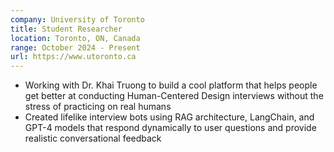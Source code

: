 ```yaml
---
company: University of Toronto
title: Student Researcher
location: Toronto, ON, Canada
range: October 2024 - Present
url: https://www.utoronto.ca
---
```


- Working with Dr. Khai Truong to build a cool platform that helps people get better at conducting Human-Centered Design interviews without the stress of practicing on real humans
- Created lifelike interview bots using RAG architecture, LangChain, and GPT-4 models that respond dynamically to user questions and provide realistic conversational feedback